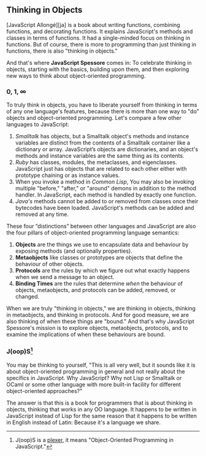 ## Thinking in Objects

[JavaScript Allongé][ja] is a book about writing functions, combining functions, and decorating functions. It explains JavaScript's methods and classes in terms of functions. It had a single-minded focus on thinking in functions. But of course, there is more to programming than just thinking in functions, there is also "thinking in objects."

And that's where **JavaScript Spessore** comes in: To celebrate thinking in objects, starting with the basics, building upon them, and then exploring new ways to think about object-oriented programming.

### 0, 1, ∞

To truly think in objects, you have to liberate yourself from thinking in terms of any one language's features, because there is more than one way to "do" objects and object-oriented programming. Let's compare a few other languages to JavaScript:

1. *Smalltalk* has objects, but a Smalltalk object's methods and instance variables are distinct from the contents of a Smalltalk container like a dictionary or array. JavaScript’s objects are dictionaries, and an object's methods and instance variables are the same thing as its contents.
1. *Ruby* has classes, modules, the metaclasses, and eigenclasses. JavaScript just has objects that are related to each other either with prototype chaining or as instance values.
1. When you invoke a method in *Common Lisp*, You may also be invoking multiple "before," "after," or "around" demons in addition to the method handler. In JavaScript, each method is handled by exactly one function.
1. *Java's* methods cannot be added to or removed from classes once their bytecodes have been loaded. JavaScript's methods can be added and removed at any time.

These four “distinctions” between other languages and JavaScript are also the four pillars of object-oriented programming language semantics:

1. **Objects** are the things we use to encapsulate data and behaviour by exposing methods (and optionally properties).
1. **Metaobjects** like classes or prototypes are objects that define the behaviour of other objects.
1. **Protocols** are the rules by which we figure out what exactly happens when we send a message to an object.
1. **Binding Times** are the rules that determine *when* the behaviour of objects, metaobjects, and protocols can be added, removed, or changed.

When we are truly "thinking in objects," we are thinking in objects, thinking in metaobjects, and thinking in protocols. And for good measure, we are also thinking of when these things are "bound." And that's why JavaScript Spessore's mission is to explore objects, metaobjects, protocols, and to examine the implications of when these behaviours are bound.

### J(oop)S[^plexer]

You may be thinking to yourself, "This is all very well, but it sounds like it is about object-oriented programming in general and not really about the specifics in JavaScript. Why JavaScript? Why not Lisp or Smalltalk or OCaml or some other language with more built-in facility for different object-oriented approaches?"

The answer is that this is a book for programmers that is about thinking in objects, thinking that works in any OO language. It happens to be written in JavaScript instead of Lisp for the same reason that it happens to be written in English instead of Latin: Because it's a language we share.

[^plexer]: J(oop)S is a [plexer](https://en.wikipedia.org/wiki/Rebus), it means "Object-Oriented Programming in JavaScript."

